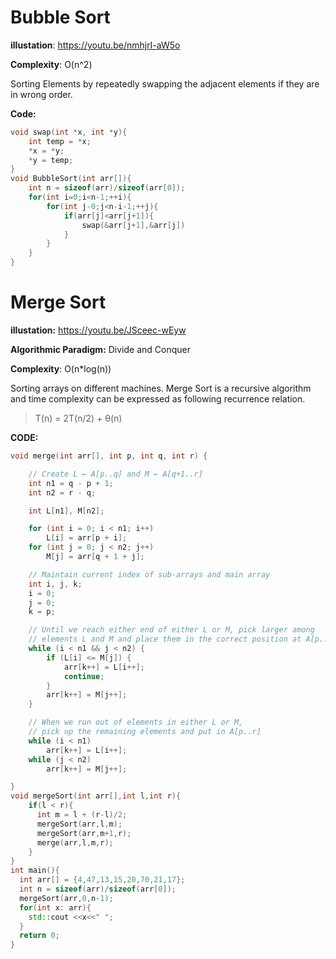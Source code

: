 # Bubble Sort

**illustation**: https://youtu.be/nmhjrI-aW5o

**Complexity**: O(n^2)

Sorting Elements by repeatedly swapping the adjacent elements if they are in wrong order.

**Code:**

```cpp
void swap(int *x, int *y){
    int temp = *x;
    *x = *y;
    *y = temp;
}
void BubbleSort(int arr[]){
    int n = sizeof(arr)/sizeof(arr[0]);
    for(int i=0;i<n-1;++i){
        for(int j-0;j<n-i-1;++j){
            if(arr[j]<arr[j+1]){
                swap(&arr[j+1],&arr[j])
            }
        }
    }
}
```

# Merge Sort

**illustation:** https://youtu.be/JSceec-wEyw

**Algorithmic Paradigm:** Divide and Conquer

**Complexity**: O(n*log(n))

Sorting arrays on different machines. Merge Sort is a recursive algorithm and time complexity can be expressed as following recurrence relation.   

> T(n) = 2T(n/2) + θ(n)

**CODE:**

```cpp
void merge(int arr[], int p, int q, int r) {

    // Create L ← A[p..q] and M ← A[q+1..r]
    int n1 = q - p + 1;
    int n2 = r - q;

    int L[n1], M[n2];

    for (int i = 0; i < n1; i++)
        L[i] = arr[p + i];
    for (int j = 0; j < n2; j++)
        M[j] = arr[q + 1 + j];

    // Maintain current index of sub-arrays and main array
    int i, j, k;
    i = 0;
    j = 0;
    k = p;

    // Until we reach either end of either L or M, pick larger among
    // elements L and M and place them in the correct position at A[p..r]
    while (i < n1 && j < n2) {
        if (L[i] <= M[j]) {
            arr[k++] = L[i++];
            continue;
        }
        arr[k++] = M[j++];
    }

    // When we run out of elements in either L or M,
    // pick up the remaining elements and put in A[p..r]
    while (i < n1)
        arr[k++] = L[i++];
    while (j < n2)
        arr[k++] = M[j++];

}
void mergeSort(int arr[],int l,int r){
    if(l < r){
      int m = l + (r-l)/2;
      mergeSort(arr,l,m);
      mergeSort(arr,m+1,r);
      merge(arr,l,m,r);
    }
}
int main(){
  int arr[] = {4,47,13,15,20,70,21,17};
  int n = sizeof(arr)/sizeof(arr[0]);
  mergeSort(arr,0,n-1);
  for(int x: arr){
    std::cout <<x<<" ";
  }
  return 0;
}
```
